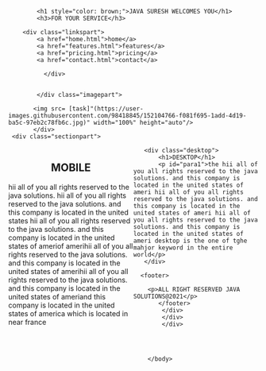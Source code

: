 

<html>
<head>
<title>template1</title>

</head>
<body>
  <style>
.linkspart a {
    text-decoration: none;
    float: right;
    width: 10%;
    display: inline-block;
    margin-bottom: 23px;
    padding: 11px 6px;
}
.mob {
    width: 50%;
    float: left;
    
} 
.headerpart h1 {
    text-align: center;
}

.headerpart h3 {
    text-align: center;
}

.imagepart {
    width: 100px;
}

h1{
    text-align: center;
}

/* .mob{
    width:30%;
    height: 100%;
    text-align: center
    color:blue;
}
.desktop
{
    width:30%;
    height: 100%;
} */
p#para{
    color: blue;
    text-align: center;
}
p#para1{
    color: red;
    text-align: center;
}
footer p{
    background-color: yellow;
    text-align: center;
}
footer{
    width: 100%;
    float: left;
}

  </style> 

<div class="page">
    <div class="headerpart">
      
            <h1 style="color: brown;">JAVA SURESH WELCOMES YOU</h1>
            <h3>FOR YOUR SERVICE</h3>
        
        <div class="linkspart">
            <a href="home.html">home</a>
            <a href="features.html">features</a>
            <a href="pricing.html">pricing</a>
            <a href="contact.html">contact</a> 
            
              </div>
              

            </div class="imagepart">
        
           <img src= [task]"(https://user-images.githubusercontent.com/98418845/152104766-f081f695-1add-4d19-ba5c-97eb2c78fb6c.jpg)" width="100%" height="auto"/>
           </div>
     <div class="sectionpart">
 <section>
       <div class="mob">
           <h1>MOBILE</h1>
           <p id="para">hii all of you all rights reserved to the java solutions. hii all of you all rights reserved to the java solutions. and this company is located in the united states hii all of you all rights reserved to the java solutions. and this company is located in the united states of ameriof amerihii all of you all rights reserved to the java solutions. and this company is located in the united states of amerihii all of you all rights reserved to the java solutions. and this company is located in the united states of ameriand this company is located in the united states of america which is located in near france </p></ul>
      </div>

       <div class="desktop">
           <h1>DESKTOP</h1>
           <p id="para1">the hii all of you all rights reserved to the java solutions. and this company is located in the united states of ameri hii all of you all rights reserved to the java solutions. and this company is located in the united states of ameri hii all of you all rights reserved to the java solutions. and this company is located in the united states of ameri desktop is the one of tghe mahjor keyword in the entire world</p>
       </div>

</section>   

      <footer>
          
        <p>ALL RIGHT RESERVED JAVA SOLUTIONS@2021</p>
           </footer> 
            </div>
            </div>
            </div>


        

        </body>
</html>

